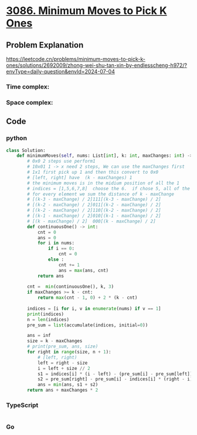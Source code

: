 # [3086. Minimum Moves to Pick K Ones](https://leetcode.cn/problems/minimum-moves-to-pick-k-ones/description/?envType=daily-question&envId=2024-07-04)



## Problem Explanation
https://leetcode.cn/problems/minimum-moves-to-pick-k-ones/solutions/2692009/zhong-wei-shu-tan-xin-by-endlesscheng-h972/?envType=daily-question&envId=2024-07-04

### Time complex:

### Space complex:

## Code

### python
```python
class Solution:
    def minimumMoves(self, nums: List[int], k: int, maxChanges: int) -> int:
        # 0x0 2 steps use perform1
        # 10x01 1 -> x need 2 steps, We can use the maxChanges first
        # 1x1 first pick up 1 and then this convert to 0x0
        # [left, right] have  (k - maxChanges) 1
        # the minimum moves is in the midium position of all the 1
        # indices = [1,5,6,7,8]  choose the 6.  if chose 5, all of the left need reduce 1 but all of the right number need add 1 step.
        # for every element we sum the distance of k - maxChange
        # [(k-3 - maxChange) / 2]111[(k-3 - maxChange) / 2]
        # [(k-2 - maxChange) / 2]011[(k-2 - maxChange) / 2]
        # [(k-2 - maxChange) / 2]110[(k-2 - maxChange) / 2]
        # [(k-1 - maxChange) / 2]010[(k-1 - maxChange) / 2]
        # [(k - maxChange) / 2]  000[(k - maxChange) / 2]
        def continuousOne() -> int:
            cnt = 0
            ans = 0
            for i in nums:
                if i == 0:
                    cnt = 0
                else :
                    cnt += 1
                    ans = max(ans, cnt)
            return ans                 
        
        cnt =  min(continuousOne(), k, 3)
        if maxChanges >= k - cnt:
            return max(cnt - 1, 0) + 2 * (k - cnt)
        
        indices = [i for i, v in enumerate(nums) if v == 1]
        print(indices)
        n = len(indices)
        pre_sum = list(accumulate(indices, initial=0))

        ans = inf
        size = k - maxChanges
        # print(pre_sum, ans, size)
        for right in range(size, n + 1):
            # [left, right)
            left = right - size
            i = left + size // 2
            s1 = indices[i] * (i - left) - (pre_sum[i] - pre_sum[left])
            s2 = pre_sum[right] - pre_sum[i] - indices[i] * (right - i)
            ans = min(ans, s1 + s2)
        return ans + maxChanges * 2


```

### TypeScript
```TypeScript


```

### Go
```go
```